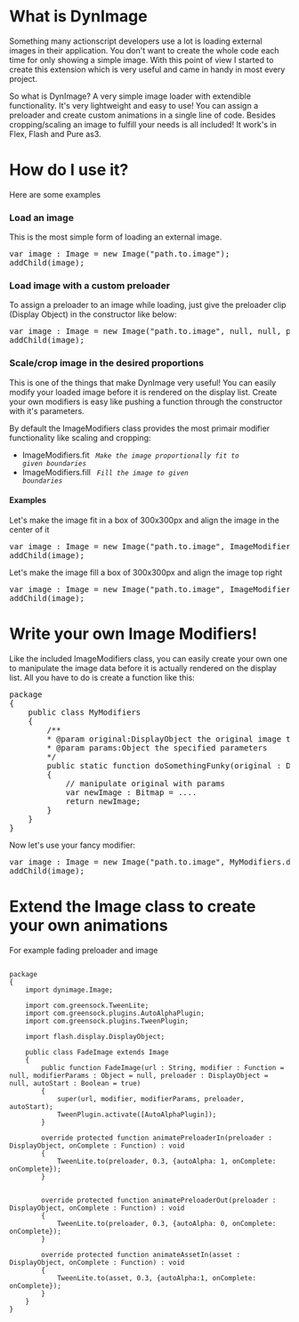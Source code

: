 # What is DynImage

Something many actionscript developers use a lot is loading external images in their application. You don't want to create the whole code each time for only showing a simple image.
With this point of view I started to create this extension which is very useful and came in handy in most every project.

So what is DynImage? A very simple image loader with extendible functionality. It's very lightweight and easy to use!
You can assign a preloader and create custom animations in a single line of code. Besides cropping/scaling an image to fulfill your needs is all included! It work's in Flex, Flash and Pure as3.

# How do I use it?

Here are some examples

### Load an image

This is the most simple form of loading an external image.

<pre>
var image : Image = new Image("path.to.image");
addChild(image);
</pre>
 

### Load image with a custom preloader

To assign a preloader to an image while loading, just give the preloader clip (Display Object) in the constructor like below:

<pre>
var image : Image = new Image("path.to.image", null, null, preloaderClip);
addChild(image);
</pre>


### Scale/crop image in the desired proportions

This is one of the things that make DynImage very useful! You can easily modify your loaded image before it is rendered on the display list.
Create your own modifiers is easy like pushing a function through the constructor with it's parameters. 

By default the ImageModifiers class provides the most primair modifier functionality like scaling and cropping:

* ImageModifiers.fit		 <code> *Make the image proportionally fit to given boundaries* </code>
* ImageModifiers.fill		 <code> *Fill the image to given boundaries* </code>


#### Examples

Let's make the image fit in a box of 300x300px and align the image in the center of it

<pre>
var image : Image = new Image("path.to.image", ImageModifiers.fit, {width:300, height:300, align:ImageAlign.CENTER});
addChild(image);
</pre>

Let's make the image fill a box of 300x300px and align the image top right

<pre>
var image : Image = new Image("path.to.image", ImageModifiers.fill, {width:300, height:300, align:ImageAlign.TR});
addChild(image);
</pre>


# Write your own Image Modifiers!

Like the included ImageModifiers class, you can easily create your own one to manipulate the image data before it is actually rendered on the display list.
All you have to do is create a function like this:

<pre>
package 
{
	public class MyModifiers
	{
		/**
		* @param original:DisplayObject the original image to modify
		* @param params:Object the specified parameters
		*/
		public static function doSomethingFunky(original : DisplayObject, params : Object) : Bitmap
		{
			// manipulate original with params
			var newImage : Bitmap = ....
			return newImage;
		}
	}
}
</pre>

Now let's use your fancy modifier:

<pre>
var image : Image = new Image("path.to.image", MyModifiers.doSomethingFunky, {var1:"this var can be used in your function", radius:300});
addChild(image);
</pre>

# Extend the Image class to create your own animations

For example fading preloader and image

<pre><code>
package  
{
	import dynimage.Image;

	import com.greensock.TweenLite;
	import com.greensock.plugins.AutoAlphaPlugin;
	import com.greensock.plugins.TweenPlugin;

	import flash.display.DisplayObject;

	public class FadeImage extends Image 
	{
		public function FadeImage(url : String, modifier : Function = null, modifierParams : Object = null, preloader : DisplayObject = null, autoStart : Boolean = true)
		{
			super(url, modifier, modifierParams, preloader, autoStart);
			TweenPlugin.activate([AutoAlphaPlugin]);
		}

		override protected function animatePreloaderIn(preloader : DisplayObject, onComplete : Function) : void 
		{
			TweenLite.to(preloader, 0.3, {autoAlpha: 1, onComplete: onComplete});
		}


		override protected function animatePreloaderOut(preloader : DisplayObject, onComplete : Function) : void 
		{
			TweenLite.to(preloader, 0.3, {autoAlpha: 0, onComplete: onComplete});
		}

		override protected function animateAssetIn(asset : DisplayObject, onComplete : Function) : void 
		{
			TweenLite.to(asset, 0.3, {autoAlpha:1, onComplete: onComplete});
		}
	}
}
</code></pre>

